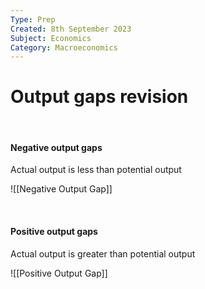 ```yaml
---
Type: Prep
Created: 8th September 2023
Subject: Economics
Category: Macroeconomics
---
```


# Output gaps revision

</br>

#### Negative output gaps

Actual output is less than potential output

![[Negative Output Gap]]


</br>

#### Positive output gaps

Actual output is greater than potential output

![[Positive Output Gap]]